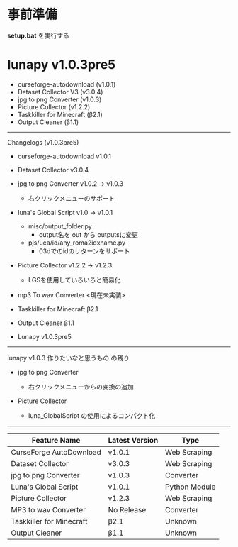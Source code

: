 # 事前準備

**setup.bat** を実行する


# lunapy v1.0.3pre5

- curseforge-autodownload (v1.0.1)
- Dataset Collector V3 (v3.0.4)
- jpg to png Converter (v1.0.3)
- Picture Collector (v1.2.2)
- Taskkiller for Minecraft (β2.1)
- Output Cleaner (β1.1)

-----------

Changelogs (v1.0.3pre5)

- curseforge-autodownload v1.0.1

- Dataset Collector v3.0.4

- jpg to png Converter v1.0.2 -> v1.0.3
  - 右クリックメニューのサポート

- luna's Global Script v1.0 -> v1.0.1
  - misc/output_folder.py
    - output名を out から outputsに変更
  - pjs/uca/id/any_roma2idxname.py
    - 03dでのidのリターンをサポート

- Picture Collector v1.2.2 -> v1.2.3
  - LGSを使用していろいろと簡易化

- mp3 To wav Converter <現在未実装>

- Taskkiller for Minecraft β2.1

- Output Cleaner β1.1

- Lunapy v1.0.3pre5

-----------

lunapy v1.0.3 作りたいなと思うもの の残り

- jpg to png Converter
  - 右クリックメニューからの変換の追加

- Picture Collector
  - luna_GlobalScript の使用によるコンパクト化

-----------
| Feature Name | Latest Version | Type |
|---|---|---|
| CurseForge AutoDownload | v1.0.1 | Web Scraping |
| Dataset Collector | v3.0.3 | Web Scraping |
| jpg to png Converter | v1.0.3 | Converter |
| Luna's Global Script | v1.0.1 | Python Module |
| Picture Collector | v1.2.3 | Web Scraping |
| MP3 to wav Converter | No Release | Converter |
| Taskkiller for Minecraft | β2.1 | Unknown |
| Output Cleaner | β1.1 | Unknown | Windows |